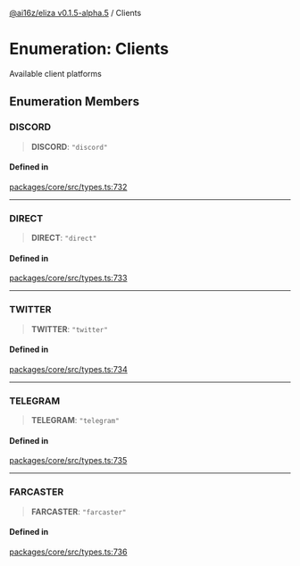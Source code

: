[@ai16z/eliza v0.1.5-alpha.5](../index.md) / Clients

# Enumeration: Clients

Available client platforms

## Enumeration Members

### DISCORD

> **DISCORD**: `"discord"`

#### Defined in

[packages/core/src/types.ts:732](https://github.com/roschler/eliza/blob/main/packages/core/src/types.ts#L732)

***

### DIRECT

> **DIRECT**: `"direct"`

#### Defined in

[packages/core/src/types.ts:733](https://github.com/roschler/eliza/blob/main/packages/core/src/types.ts#L733)

***

### TWITTER

> **TWITTER**: `"twitter"`

#### Defined in

[packages/core/src/types.ts:734](https://github.com/roschler/eliza/blob/main/packages/core/src/types.ts#L734)

***

### TELEGRAM

> **TELEGRAM**: `"telegram"`

#### Defined in

[packages/core/src/types.ts:735](https://github.com/roschler/eliza/blob/main/packages/core/src/types.ts#L735)

***

### FARCASTER

> **FARCASTER**: `"farcaster"`

#### Defined in

[packages/core/src/types.ts:736](https://github.com/roschler/eliza/blob/main/packages/core/src/types.ts#L736)
